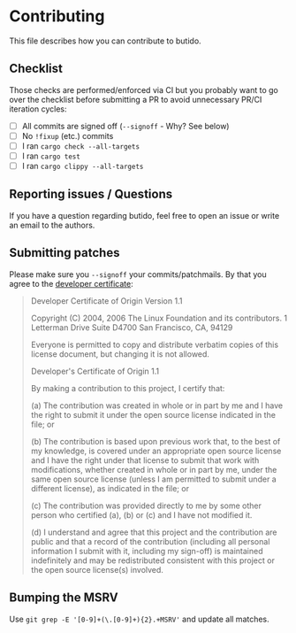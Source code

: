 # Contributing

This file describes how you can contribute to butido.

## Checklist

Those checks are performed/enforced via CI but you probably want to go over the
checklist before submitting a PR to avoid unnecessary PR/CI iteration cycles:

* [ ] All commits are signed off (`--signoff` - Why? See below)
* [ ] No `!fixup` (etc.) commits
* [ ] I ran `cargo check --all-targets`
* [ ] I ran `cargo test`
* [ ] I ran `cargo clippy --all-targets`

## Reporting issues / Questions

If you have a question regarding butido, feel free to open an issue or write an
email to the authors.


## Submitting patches

Please make sure you `--signoff` your commits/patchmails.
By that you agree to the
[developer certificate](https://developercertificate.org/):

> Developer Certificate of Origin
> Version 1.1
>
> Copyright (C) 2004, 2006 The Linux Foundation and its contributors.
> 1 Letterman Drive
> Suite D4700
> San Francisco, CA, 94129
>
> Everyone is permitted to copy and distribute verbatim copies of this
> license document, but changing it is not allowed.
>
>
> Developer's Certificate of Origin 1.1
>
> By making a contribution to this project, I certify that:
>
> (a) The contribution was created in whole or in part by me and I
>     have the right to submit it under the open source license
>     indicated in the file; or
>
> (b) The contribution is based upon previous work that, to the best
>     of my knowledge, is covered under an appropriate open source
>     license and I have the right under that license to submit that
>     work with modifications, whether created in whole or in part
>     by me, under the same open source license (unless I am
>     permitted to submit under a different license), as indicated
>     in the file; or
>
> (c) The contribution was provided directly to me by some other
>     person who certified (a), (b) or (c) and I have not modified
>     it.
>
> (d) I understand and agree that this project and the contribution
>     are public and that a record of the contribution (including all
>     personal information I submit with it, including my sign-off) is
>     maintained indefinitely and may be redistributed consistent with
>     this project or the open source license(s) involved.

## Bumping the MSRV

Use `git grep -E '[0-9]+(\.[0-9]+){2}.+MSRV'` and update all matches.
